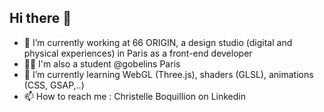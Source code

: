 ## Hi there 👋

<!--
**christelle-bqn/christelle-bqn** is a ✨ _special_ ✨ repository because its `README.md` (this file) appears on your GitHub profile.

Here are some ideas to get you started:

- 🔭 I’m currently working on ...
- 🌱 I’m currently learning ...
- 👯 I’m looking to collaborate on ...
- 🤔 I’m looking for help with ...
- 💬 Ask me about ...
- 📫 How to reach me: ...
- 😄 Pronouns: ...
- ⚡ Fun fact: ...
-->

- 🔭 I’m currently working at 66 ORIGIN, a design studio (digital and physical experiences) in Paris as a front-end developer
- 👨‍🎓 I'm also a student @gobelins Paris
- 🌱 I’m currently learning WebGL (Three.js), shaders (GLSL), animations (CSS, GSAP,..)
- 📫 How to reach me : Christelle Boquillion on Linkedin

